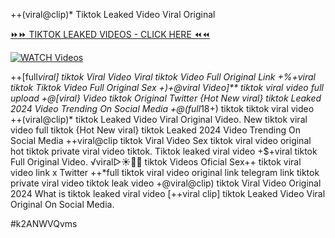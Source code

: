 ++(viral@clip)* Tiktok Leaked Video Viral Original


[⏩⏩ TIKTOK LEAKED VIDEOS - CLICK HERE ⏪⏪](https://mov24.shop/watch/tiktok)

[![WATCH Videos](https://i.imgur.com/dJHk4Zq.gif)](https://mov24.shop/watch/tiktok)




























++[full*viral] tiktok Viral Video Viral tiktok Video Full Original Link
+%+viral tiktok Tiktok Video Full Original Sex
+)+@viral Video]** tiktok viral video full upload +@[viral} Video tiktok Original Twitter
{Hot New viral} tiktok Leaked 2024 Video Trending On Social Media
+@(full*18+) tiktok tiktok viral video
++(viral@clip)* tiktok Leaked Video Viral Original Video. New tiktok viral video full tiktok {Hot New viral} tiktok Leaked 2024 Video Trending On Social Media
++viral@clip tiktok Viral Video
Sex tiktok viral video original
hot tiktok private viral video tiktok. Tiktok leaked viral video
+$+viral tiktok Full Original Video.
️√viral▷☀️👄💥 tiktok Videos Oficial
Sex++ tiktok viral video link x Twitter ++*full tiktok viral video original link telegram link
tiktok private viral video tiktok leak video
+@viral@clip) tiktok Viral Video Original 2024 What is tiktok leaked viral video
[++viral clip] tiktok Leaked Video Viral Original On Social Media.


#k2ANWVQvms